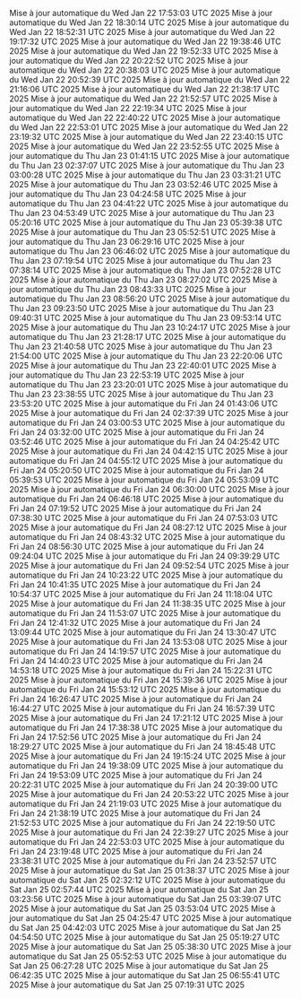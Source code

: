 Mise à jour automatique du Wed Jan 22 17:53:03 UTC 2025
Mise à jour automatique du Wed Jan 22 18:30:14 UTC 2025
Mise à jour automatique du Wed Jan 22 18:52:31 UTC 2025
Mise à jour automatique du Wed Jan 22 19:17:32 UTC 2025
Mise à jour automatique du Wed Jan 22 19:38:46 UTC 2025
Mise à jour automatique du Wed Jan 22 19:52:33 UTC 2025
Mise à jour automatique du Wed Jan 22 20:22:52 UTC 2025
Mise à jour automatique du Wed Jan 22 20:38:03 UTC 2025
Mise à jour automatique du Wed Jan 22 20:52:39 UTC 2025
Mise à jour automatique du Wed Jan 22 21:16:06 UTC 2025
Mise à jour automatique du Wed Jan 22 21:38:17 UTC 2025
Mise à jour automatique du Wed Jan 22 21:52:57 UTC 2025
Mise à jour automatique du Wed Jan 22 22:19:34 UTC 2025
Mise à jour automatique du Wed Jan 22 22:40:22 UTC 2025
Mise à jour automatique du Wed Jan 22 22:53:01 UTC 2025
Mise à jour automatique du Wed Jan 22 23:19:32 UTC 2025
Mise à jour automatique du Wed Jan 22 23:40:15 UTC 2025
Mise à jour automatique du Wed Jan 22 23:52:55 UTC 2025
Mise à jour automatique du Thu Jan 23 01:41:15 UTC 2025
Mise à jour automatique du Thu Jan 23 02:37:07 UTC 2025
Mise à jour automatique du Thu Jan 23 03:00:28 UTC 2025
Mise à jour automatique du Thu Jan 23 03:31:21 UTC 2025
Mise à jour automatique du Thu Jan 23 03:52:46 UTC 2025
Mise à jour automatique du Thu Jan 23 04:24:58 UTC 2025
Mise à jour automatique du Thu Jan 23 04:41:22 UTC 2025
Mise à jour automatique du Thu Jan 23 04:53:49 UTC 2025
Mise à jour automatique du Thu Jan 23 05:20:16 UTC 2025
Mise à jour automatique du Thu Jan 23 05:39:38 UTC 2025
Mise à jour automatique du Thu Jan 23 05:52:51 UTC 2025
Mise à jour automatique du Thu Jan 23 06:29:16 UTC 2025
Mise à jour automatique du Thu Jan 23 06:46:02 UTC 2025
Mise à jour automatique du Thu Jan 23 07:19:54 UTC 2025
Mise à jour automatique du Thu Jan 23 07:38:14 UTC 2025
Mise à jour automatique du Thu Jan 23 07:52:28 UTC 2025
Mise à jour automatique du Thu Jan 23 08:27:02 UTC 2025
Mise à jour automatique du Thu Jan 23 08:43:33 UTC 2025
Mise à jour automatique du Thu Jan 23 08:56:20 UTC 2025
Mise à jour automatique du Thu Jan 23 09:23:50 UTC 2025
Mise à jour automatique du Thu Jan 23 09:40:31 UTC 2025
Mise à jour automatique du Thu Jan 23 09:53:14 UTC 2025
Mise à jour automatique du Thu Jan 23 10:24:17 UTC 2025
Mise à jour automatique du Thu Jan 23 21:28:17 UTC 2025
Mise à jour automatique du Thu Jan 23 21:40:58 UTC 2025
Mise à jour automatique du Thu Jan 23 21:54:00 UTC 2025
Mise à jour automatique du Thu Jan 23 22:20:06 UTC 2025
Mise à jour automatique du Thu Jan 23 22:40:01 UTC 2025
Mise à jour automatique du Thu Jan 23 22:53:19 UTC 2025
Mise à jour automatique du Thu Jan 23 23:20:01 UTC 2025
Mise à jour automatique du Thu Jan 23 23:38:55 UTC 2025
Mise à jour automatique du Thu Jan 23 23:53:20 UTC 2025
Mise à jour automatique du Fri Jan 24 01:43:06 UTC 2025
Mise à jour automatique du Fri Jan 24 02:37:39 UTC 2025
Mise à jour automatique du Fri Jan 24 03:00:53 UTC 2025
Mise à jour automatique du Fri Jan 24 03:32:00 UTC 2025
Mise à jour automatique du Fri Jan 24 03:52:46 UTC 2025
Mise à jour automatique du Fri Jan 24 04:25:42 UTC 2025
Mise à jour automatique du Fri Jan 24 04:42:15 UTC 2025
Mise à jour automatique du Fri Jan 24 04:55:12 UTC 2025
Mise à jour automatique du Fri Jan 24 05:20:50 UTC 2025
Mise à jour automatique du Fri Jan 24 05:39:53 UTC 2025
Mise à jour automatique du Fri Jan 24 05:53:09 UTC 2025
Mise à jour automatique du Fri Jan 24 06:30:00 UTC 2025
Mise à jour automatique du Fri Jan 24 06:46:18 UTC 2025
Mise à jour automatique du Fri Jan 24 07:19:52 UTC 2025
Mise à jour automatique du Fri Jan 24 07:38:30 UTC 2025
Mise à jour automatique du Fri Jan 24 07:53:03 UTC 2025
Mise à jour automatique du Fri Jan 24 08:27:12 UTC 2025
Mise à jour automatique du Fri Jan 24 08:43:32 UTC 2025
Mise à jour automatique du Fri Jan 24 08:56:30 UTC 2025
Mise à jour automatique du Fri Jan 24 09:24:04 UTC 2025
Mise à jour automatique du Fri Jan 24 09:39:29 UTC 2025
Mise à jour automatique du Fri Jan 24 09:52:54 UTC 2025
Mise à jour automatique du Fri Jan 24 10:23:22 UTC 2025
Mise à jour automatique du Fri Jan 24 10:41:35 UTC 2025
Mise à jour automatique du Fri Jan 24 10:54:37 UTC 2025
Mise à jour automatique du Fri Jan 24 11:18:04 UTC 2025
Mise à jour automatique du Fri Jan 24 11:38:35 UTC 2025
Mise à jour automatique du Fri Jan 24 11:53:07 UTC 2025
Mise à jour automatique du Fri Jan 24 12:41:32 UTC 2025
Mise à jour automatique du Fri Jan 24 13:09:44 UTC 2025
Mise à jour automatique du Fri Jan 24 13:30:47 UTC 2025
Mise à jour automatique du Fri Jan 24 13:53:08 UTC 2025
Mise à jour automatique du Fri Jan 24 14:19:57 UTC 2025
Mise à jour automatique du Fri Jan 24 14:40:23 UTC 2025
Mise à jour automatique du Fri Jan 24 14:53:18 UTC 2025
Mise à jour automatique du Fri Jan 24 15:22:31 UTC 2025
Mise à jour automatique du Fri Jan 24 15:39:36 UTC 2025
Mise à jour automatique du Fri Jan 24 15:53:12 UTC 2025
Mise à jour automatique du Fri Jan 24 16:26:47 UTC 2025
Mise à jour automatique du Fri Jan 24 16:44:27 UTC 2025
Mise à jour automatique du Fri Jan 24 16:57:39 UTC 2025
Mise à jour automatique du Fri Jan 24 17:21:12 UTC 2025
Mise à jour automatique du Fri Jan 24 17:38:38 UTC 2025
Mise à jour automatique du Fri Jan 24 17:52:56 UTC 2025
Mise à jour automatique du Fri Jan 24 18:29:27 UTC 2025
Mise à jour automatique du Fri Jan 24 18:45:48 UTC 2025
Mise à jour automatique du Fri Jan 24 19:15:24 UTC 2025
Mise à jour automatique du Fri Jan 24 19:38:09 UTC 2025
Mise à jour automatique du Fri Jan 24 19:53:09 UTC 2025
Mise à jour automatique du Fri Jan 24 20:22:31 UTC 2025
Mise à jour automatique du Fri Jan 24 20:39:00 UTC 2025
Mise à jour automatique du Fri Jan 24 20:53:22 UTC 2025
Mise à jour automatique du Fri Jan 24 21:19:03 UTC 2025
Mise à jour automatique du Fri Jan 24 21:38:19 UTC 2025
Mise à jour automatique du Fri Jan 24 21:52:53 UTC 2025
Mise à jour automatique du Fri Jan 24 22:19:50 UTC 2025
Mise à jour automatique du Fri Jan 24 22:39:27 UTC 2025
Mise à jour automatique du Fri Jan 24 22:53:03 UTC 2025
Mise à jour automatique du Fri Jan 24 23:19:48 UTC 2025
Mise à jour automatique du Fri Jan 24 23:38:31 UTC 2025
Mise à jour automatique du Fri Jan 24 23:52:57 UTC 2025
Mise à jour automatique du Sat Jan 25 01:38:37 UTC 2025
Mise à jour automatique du Sat Jan 25 02:32:12 UTC 2025
Mise à jour automatique du Sat Jan 25 02:57:44 UTC 2025
Mise à jour automatique du Sat Jan 25 03:23:56 UTC 2025
Mise à jour automatique du Sat Jan 25 03:39:07 UTC 2025
Mise à jour automatique du Sat Jan 25 03:53:04 UTC 2025
Mise à jour automatique du Sat Jan 25 04:25:47 UTC 2025
Mise à jour automatique du Sat Jan 25 04:42:03 UTC 2025
Mise à jour automatique du Sat Jan 25 04:54:50 UTC 2025
Mise à jour automatique du Sat Jan 25 05:19:27 UTC 2025
Mise à jour automatique du Sat Jan 25 05:38:30 UTC 2025
Mise à jour automatique du Sat Jan 25 05:52:53 UTC 2025
Mise à jour automatique du Sat Jan 25 06:27:28 UTC 2025
Mise à jour automatique du Sat Jan 25 06:42:35 UTC 2025
Mise à jour automatique du Sat Jan 25 06:55:41 UTC 2025
Mise à jour automatique du Sat Jan 25 07:19:31 UTC 2025
